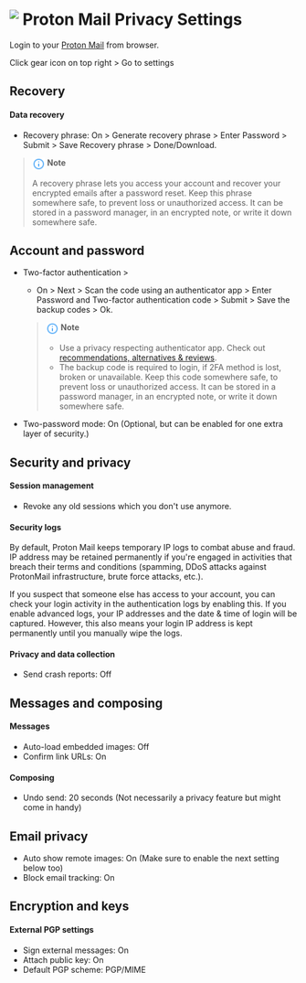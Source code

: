 # <img src="../icons/proton_mail.svg" width="42" align="top"> Proton Mail Privacy Settings

Login to your [Proton Mail](https://mail.proton.me) from browser.

Click gear icon on top right > Go to settings



## Recovery

#### Data recovery
- Recovery phrase: On > Generate recovery phrase > Enter Password > Submit > Save Recovery phrase > Done/Download.

> <img src="../icons/ic_note.svg" width="22" align="top"> **Note**
>
> A recovery phrase lets you access your account and recover your encrypted emails after a password reset. Keep this phrase somewhere safe, to prevent loss or unauthorized access. It can be stored in a password manager, in an encrypted note, or write it down somewhere safe.


## Account and password
- Two-factor authentication > 
  - On > Next > Scan the code using an authenticator app > Enter Password and Two-factor authentication code > Submit > Save the backup codes > Ok.

  > <img src="../icons/ic_note.svg" width="22" align="top"> **Note**
  >
  > - Use a privacy respecting authenticator app. Check out [recommendations, alternatives & reviews](https://github.com/StellarSand/privacy-settings#recommendations-alternatives--reviews).
  > - The backup code is required to login, if 2FA method is lost, broken or unavailable. Keep this code somewhere safe, to prevent loss or unauthorized access. It can be stored in a password manager, in an encrypted note, or write it down somewhere safe.

- Two-password mode: On (Optional, but can be enabled for one extra layer of security.)



## Security and privacy

#### Session management
- Revoke any old sessions which you don't use anymore.

#### Security logs
By default, Proton Mail keeps temporary IP logs to combat abuse and fraud. IP address may be retained permanently if you're engaged in activities that breach their terms and conditions (spamming, DDoS attacks against ProtonMail infrastructure, brute force attacks, etc.).

If you suspect that someone else has access to your account, you can check your login activity in the authentication logs by enabling this. If you enable advanced logs, your IP addresses and the date & time of login will be captured. However, this also means your login IP address is kept permanently until you manually wipe the logs.

#### Privacy and data collection
- Send crash reports: Off



## Messages and composing

#### Messages
- Auto-load embedded images: Off
- Confirm link URLs: On

#### Composing
- Undo send: 20 seconds (Not necessarily a privacy feature but might come in handy)



## Email privacy
- Auto show remote images: On (Make sure to enable the next setting below too)
- Block email tracking: On



## Encryption and keys

#### External PGP settings
- Sign external messages: On
- Attach public key: On
- Default PGP scheme: PGP/MIME